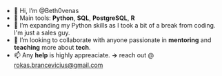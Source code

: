 - 👋 Hi, I’m @Beth0venas
- 👀 Main tools: **Python**, **SQL**, **PostgreSQL**, **R**
- 🌱 I’m expanding my Python skills as I took a bit of a break from coding. I'm just a sales guy.
- 💞️ I’m looking to collaborate with anyone passionate in **mentoring** and **teaching** more about **tech**. 
- 📫 Any **help** is highly appreaciate. **->** reach out @ rokas.brancevicius@gmail.com

<!---
Beth0venas/Beth0venas is a ✨ special ✨ repository because its `README.md` (this file) appears on your GitHub profile.
You can click the Preview link to take a look at your changes.
--->
